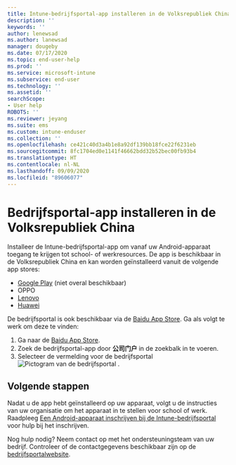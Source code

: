 ```yaml
---
title: Intune-bedrijfsportal-app installeren in de Volksrepubliek China | Microsoft Docs
description: ''
keywords: ''
author: lenewsad
ms.author: lanewsad
manager: dougeby
ms.date: 07/17/2020
ms.topic: end-user-help
ms.prod: ''
ms.service: microsoft-intune
ms.subservice: end-user
ms.technology: ''
ms.assetid: ''
searchScope:
- User help
ROBOTS: ''
ms.reviewer: jeyang
ms.suite: ems
ms.custom: intune-enduser
ms.collection: ''
ms.openlocfilehash: ce421c40d3a4b1e8a92df139bb18fce22f6231eb
ms.sourcegitcommit: 8fc1704ed0e1141f46662bdd32b52bec00fb93b4
ms.translationtype: HT
ms.contentlocale: nl-NL
ms.lasthandoff: 09/09/2020
ms.locfileid: "89606077"
---
```

# <a name="install-company-portal-app-in-peoples-republic-of-china"></a>Bedrijfsportal-app installeren in de Volksrepubliek China

Installeer de Intune-bedrijfsportal-app om vanaf uw Android-apparaat toegang te krijgen tot school- of werkresources. De app is beschikbaar in de Volksrepubliek China en kan worden geïnstalleerd vanuit de volgende app stores: 

* [Google Play](https://go.microsoft.com/fwlink/?linkid=871947) (niet overal beschikbaar)
* OPPO
* [Lenovo](https://go.microsoft.com/fwlink/?linkid=2125082)
* [Huawei](https://go.microsoft.com/fwlink/?linkid=836948)


De bedrijfsportal is ook beschikbaar via de [Baidu App Store](https://go.microsoft.com/fwlink/?linkid=2133565). Ga als volgt te werk om deze te vinden:  
 
   1. Ga naar de [Baidu App Store](https://go.microsoft.com/fwlink/?linkid=2133565).  
   2. Zoek de bedrijfsportal-app door **公司门户** in de zoekbalk in te voeren.  
   3. Selecteer de vermelding voor de bedrijfsportal ![Pictogram van de bedrijfsportal](./media/company-portal-logo-small-2006.png) .  


## <a name="next-steps"></a>Volgende stappen  
Nadat u de app hebt geïnstalleerd op uw apparaat, volgt u de instructies van uw organisatie om het apparaat in te stellen voor school of werk. Raadpleeg [Een Android-apparaat inschrijven bij de Intune-bedrijfsportal](enroll-device-android-company-portal.md) voor hulp bij het inschrijven. 


Nog hulp nodig? Neem contact op met het ondersteuningsteam van uw bedrijf. Controleer of de contactgegevens beschikbaar zijn op de [bedrijfsportalwebsite](https://go.microsoft.com/fwlink/?linkid=2010980).
